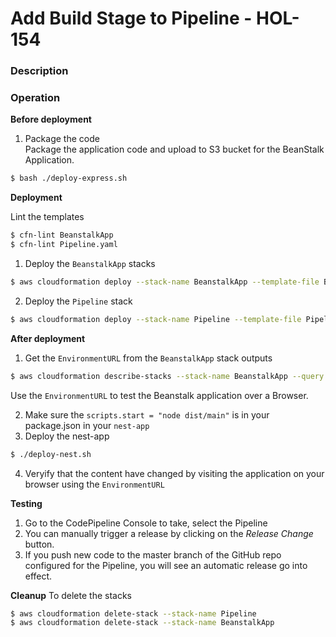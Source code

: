 # Add Build Stage to Pipeline - HOL-154

### Description

### Operation

**Before deployment**

1. Package the code  
   Package the application code and upload to S3 bucket for the BeanStalk Application.

```bash
$ bash ./deploy-express.sh
```

**Deployment**

Lint the templates

```bash
$ cfn-lint BeanstalkApp
$ cfn-lint Pipeline.yaml
```

1. Deploy the `BeanstalkApp` stacks

```bash
$ aws cloudformation deploy --stack-name BeanstalkApp --template-file BeanstalkApp.yaml --capabilities CAPABILITY_NAMED_IAM
```

2. Deploy the `Pipeline` stack

```bash
$ aws cloudformation deploy --stack-name Pipeline --template-file Pipeline.yaml --capabilities CAPABILITY_NAMED_IAM --parameter-overrides file://secret-parameters.json
```

**After deployment**

1. Get the `EnvironmentURL` from the `BeanstalkApp` stack outputs

```bash
$ aws cloudformation describe-stacks --stack-name BeanstalkApp --query "Stacks[0].Outputs" --no-cli-pager
```

Use the `EnvironmentURL` to test the Beanstalk application over a Browser.

2. Make sure the `scripts.start = "node dist/main"` is in your package.json in your `nest-app`
3. Deploy the nest-app

```bash
$ ./deploy-nest.sh
```

4. Veryify that the content have changed by visiting the application on your browser using the `EnvironmentURL`

**Testing**

1. Go to the CodePipeline Console to take, select the Pipeline
2. You can manually trigger a release by clicking on the _Release Change_ button.
3. If you push new code to the master branch of the GitHub repo configured for the Pipeline, you will see an automatic release go into effect.

**Cleanup**
To delete the stacks

```bash
$ aws cloudformation delete-stack --stack-name Pipeline
$ aws cloudformation delete-stack --stack-name BeanstalkApp
```
